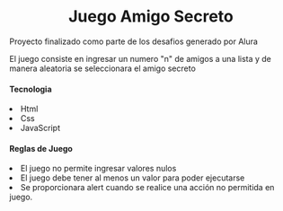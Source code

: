 <h1 align="center">Juego Amigo Secreto</h1>

  <p>Proyecto finalizado como parte de los desafios generado por Alura </p>
  <p>El juego consiste en ingresar un numero "n" de amigos a una lista y de manera aleatoria se seleccionara el amigo secreto</p>

  <h4>Tecnologia</h2>
  <li>Html</li>
  <li>Css</li>
  <li>JavaScript</li>

  <h4>Reglas de Juego</h4>
  <li>El juego no permite ingresar valores nulos</li>
  <li>El juego debe tener al menos un valor para poder ejecutarse</li>
  <li>Se proporcionara alert cuando se realice una acción no permitida en juego.</li>
